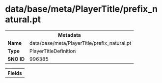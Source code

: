 <h1>data/base/meta/PlayerTitle/prefix_natural.pt</h1><table><tr><th colspan="100%">Metadata</th></tr><tr><td><b>Name</b></td><td>data/base/meta/PlayerTitle/prefix_natural.pt</td></tr><tr><td><b>Type</b></td><td>PlayerTitleDefinition</td></tr><tr><td><b>SNO ID</b></td><td>996385</td></tr></table>

<table><tr><th colspan="100%">Fields</th></tr></table>

